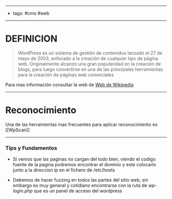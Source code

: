 -------------------
- tags: #cms #web 
------------
# DEFINICION

> WordPress es un sistema de gestión de contenidos lanzado el 27 de mayo de 2003, enfocado a la creación de cualquier tipo de página web. Originalmente alcanzó una gran popularidad en la creación de blogs, para luego convertirse en una de las principales herramientas para la creación de páginas web comerciales

Para mas información consultar la web de [Web de Wikipedia](https://es.wikipedia.org/wiki/WordPress)

--------------
# Reconocimiento

Una de las herramientas mas frecuentes para aplicar reconocimiento es  [[WpScan]]

-----------

### Tips y Fundamentos 

- Si vemos que las paginas no cargan del todo bien, viendo el codigo fuente de la pagina podremos encontrar el dominio y este colocarlo junto a la direccion ip en el fichero de /etc/hosts

- Debemos de hacer fuzzing en todos las partes del sitio web, sin embargo es muy general y cotidiano encontrarse con la ruta de *wp-login.php* que es un panel de acceso del wordpress
